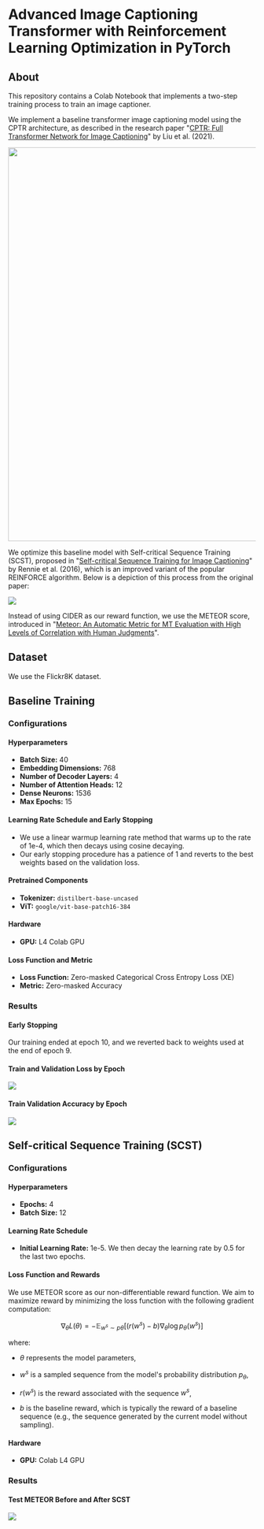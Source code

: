 # Advanced Image Captioning Transformer with Reinforcement Learning Optimization in PyTorch  
  
## About  
  
This repository contains a Colab Notebook that implements a two-step training process to train an image captioner.  
  
We implement a baseline transformer image captioning model using the CPTR architecture, as described in the research paper "[CPTR: Full Transformer Network for Image Captioning](https://arxiv.org/pdf/2101.10804)" by Liu et al. (2021).  
  
<img src='https://media.licdn.com/dms/image/C4D12AQGA3qFX3peTbw/article-cover_image-shrink_720_1280/0/1648387317335?e=2147483647&v=beta&t=4VOpEV8ptM4B4Q0UTZJUWqv4QFQvIuCubBoQLzJazds' width='800'>  
  
We optimize this baseline model with Self-critical Sequence Training (SCST), proposed in "[Self-critical Sequence Training for Image Captioning](https://arxiv.org/abs/1612.00563)" by Rennie et al. (2016), which is an improved variant of the popular REINFORCE algorithm. Below is a depiction of this process from the original paper:  
  
<img src='https://github.com/danplotkin/image_captioning_with_scst/blob/main/images/SCST.png'>  
  
Instead of using CIDER as our reward function, we use the METEOR score, introduced in "[Meteor: An Automatic Metric for MT Evaluation with High Levels of Correlation with Human Judgments](https://www.cs.cmu.edu/~alavie/METEOR/pdf/Banerjee-Lavie-2005-METEOR.pdf)".  

## Dataset
We use the Flickr8K dataset.

## Baseline Training  
  
### Configurations  
  
#### Hyperparameters  
  
- **Batch Size:** 40  
- **Embedding Dimensions:** 768  
- **Number of Decoder Layers:** 4  
- **Number of Attention Heads:** 12  
- **Dense Neurons:** 1536  
- **Max Epochs:** 15  
  
#### Learning Rate Schedule and Early Stopping  
  
- We use a linear warmup learning rate method that warms up to the rate of 1e-4, which then decays using cosine decaying.  
- Our early stopping procedure has a patience of 1 and reverts to the best weights based on the validation loss.  
  
#### Pretrained Components  
  
- **Tokenizer:** `distilbert-base-uncased`  
- **ViT:** `google/vit-base-patch16-384`  
  
#### Hardware  
  
- **GPU:** L4 Colab GPU  
  
#### Loss Function and Metric  
  
- **Loss Function:** Zero-masked Categorical Cross Entropy Loss (XE)  
- **Metric:** Zero-masked Accuracy  
  
### Results  
  
#### Early Stopping  
  
Our training ended at epoch 10, and we reverted back to weights used at the end of epoch 9.  
  
#### Train and Validation Loss by Epoch  
  
<img src='https://github.com/danplotkin/image_captioning_with_scst/blob/main/images/CPTR_LOSS.png'>  
  
#### Train Validation Accuracy by Epoch  
  
<img src='https://github.com/danplotkin/image_captioning_with_scst/blob/main/images/CPTR_ACCURACY.png'>  
  
## Self-critical Sequence Training (SCST)  
  
### Configurations  
  
#### Hyperparameters  
  
- **Epochs:** 4  
- **Batch Size:** 12  
  
#### Learning Rate Schedule  
  
- **Initial Learning Rate:** 1e-5. We then decay the learning rate by 0.5 for the last two epochs.  
  
#### Loss Function and Rewards  
  
We use METEOR score as our non-differentiable reward function. We aim to maximize reward by minimizing the loss function with the following gradient computation:  
  
$$  
\nabla_{\theta} L(\theta) = - \mathbb{E} _ {w^s \sim p{\theta}} \left[ (r(w^s) - b) \nabla_{\theta} \log p_{\theta}(w^s) \right]  
$$  

where:  
- $\theta$ represents the model parameters,
  
- $w^s$ is a sampled sequence from the model's probability distribution $p_{\theta}$,
   
- $r(w^s)$ is the reward associated with the sequence $w^s$,
   
- $b$ is the baseline reward, which is typically the reward of a baseline sequence (e.g., the sequence generated by the current model without sampling).  
  
#### Hardware  
  
- **GPU:** Colab L4 GPU

### Results

#### Test METEOR Before and After SCST

<img src='https://github.com/danplotkin/image_captioning_with_scst/blob/main/images/SCST_TEST_RESULT.png'>  


